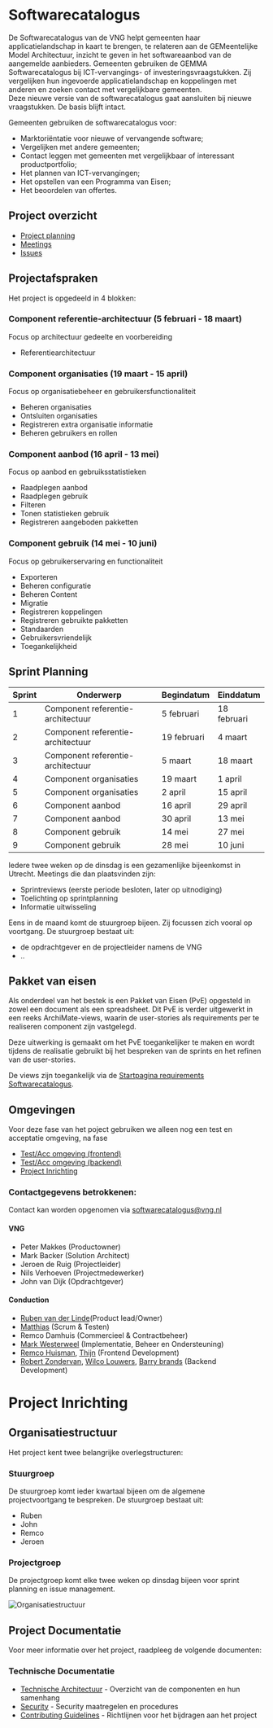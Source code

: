 # Softwarecatalogus
De Softwarecatalogus van de VNG helpt gemeenten haar applicatielandschap in kaart te brengen, te relateren aan de GEMeentelijke Model Architectuur, inzicht te geven in het softwareaanbod van de aangemelde aanbieders.
Gemeenten gebruiken de GEMMA Softwarecatalogus bij ICT-vervangings- of investeringsvraagstukken. Zij vergelijken hun ingevoerde applicatielandschap en koppelingen met anderen en zoeken contact met vergelijkbare gemeenten.  
Deze nieuwe versie van de softwarecatalogus gaat aansluiten bij nieuwe vraagstukken. De basis blijft intact. 

Gemeenten gebruiken de softwarecatalogus voor:

- Marktoriëntatie voor nieuwe of vervangende software;
- Vergelijken met andere gemeenten;
- Contact leggen met gemeenten met vergelijkbaar of interessant productportfolio;
- Het plannen van ICT-vervangingen;
- Het opstellen van een Programma van Eisen;
- Het beoordelen van offertes.

## Project overzicht
- [Project planning](https://github.com/orgs/OpenCatalogi/projects/4/views/1)
- [Meetings](https://github.com/VNG-Realisatie/softwarecatalogus/tree/main/meetings)
- [Issues](https://github.com/VNG-Realisatie/softwarecatalogus/issues)

## Projectafspraken
Het project is opgedeeld in 4 blokken:

### Component referentie-architectuur (5 februari - 18 maart)
Focus op architectuur gedeelte en voorbereiding
- Referentiearchitectuur

### Component organisaties (19 maart - 15 april)
Focus op organisatiebeheer en gebruikersfunctionaliteit
- Beheren organisaties
- Ontsluiten organisaties  
- Registreren extra organisatie informatie
- Beheren gebruikers en rollen

### Component aanbod (16 april - 13 mei)
Focus op aanbod en gebruiksstatistieken
- Raadplegen aanbod
- Raadplegen gebruik
- Filteren
- Tonen statistieken gebruik
- Registreren aangeboden pakketten

### Component gebruik (14 mei - 10 juni)
Focus op gebruikerservaring en functionaliteit
- Exporteren
- Beheren configuratie
- Beheren Content
- Migratie
- Registreren koppelingen
- Registreren gebruikte pakketten
- Standaarden
- Gebruikersvriendelijk
- Toegankelijkheid

## Sprint Planning
| Sprint | Onderwerp | Begindatum | Einddatum |
|--------|-----------|------------|------------|
| 1 | Component referentie-architectuur | 5 februari | 18 februari |
| 2 | Component referentie-architectuur | 19 februari | 4 maart |
| 3 | Component referentie-architectuur | 5 maart | 18 maart |
| 4 | Component organisaties | 19 maart | 1 april |
| 5 | Component organisaties | 2 april | 15 april |
| 6 | Component aanbod | 16 april | 29 april |
| 7 | Component aanbod | 30 april | 13 mei |
| 8 | Component gebruik | 14 mei | 27 mei |
| 9 | Component gebruik | 28 mei | 10 juni |

Iedere twee weken op de dinsdag is een gezamenlijke bijeenkomst in Utrecht. Meetings die dan plaatsvinden zijn:
- Sprintreview​s (eerste periode besloten, later op uitnodiging)
- Toelichting op sprintplanning
- Informatie uitwisseling​

Eens in de maand komt de stuurgroep bijeen. Zij focussen zich vooral op voortgang.
De stuurgroep bestaat uit:
- de opdrachtgever en de projectleider namens de VNG
- ..​

## Pakket van eisen
Als onderdeel van het bestek is een Pakket van Eisen (PvE) opgesteld in zowel een document als een spreadsheet. Dit PvE is verder uitgewerkt in een reeks ArchiMate-views, waarin de user-stories als requirements per te realiseren component zijn vastgelegd.

Deze uitwerking is gemaakt om het PvE toegankelijker te maken en wordt tijdens de realisatie gebruikt bij het bespreken van de sprints en het refinen van de user-stories.

De views zijn toegankelijk via de [Startpagina requirements Softwarecatalogus](https://vng-realisatie.github.io/Over-GEMMA-Archi-repository/?view=id-59dac597ac234451bba4c8246e8c701e).

## Omgevingen
Voor deze fase van het poject gebruiken we alleen nog een test en acceptatie omgeving, na fase
* [Test/Acc omgeving (frontend)](https://vng.opencatalogi.nl/)
* [Test/Acc omgeving (backend)](vng.accept.commonground.nu)
* [Project Inrichting](https://github.com/VNG-Realisatie/softwarecatalogus/projects?query=is%3Aopen)

### Contactgegevens betrokkenen:

Contact kan worden opgenomen via softwarecatalogus@vng.nl

#### VNG
* Peter Makkes (Productowner)
* Mark Backer (Solution Architect)
* Jeroen de Ruig (Projectleider)
* Nils Verhoeven (Projectmedewerker)
* John van Dijk (Opdrachtgever)

#### Conduction
* [Ruben van der Linde](https://github.com/rubenvdlinde)(Product lead/Owner)
* [Matthias](https://github.com/matthiasoliveiro) (Scrum & Testen)
* Remco Damhuis (Commercieel & Contractbeheer)
* [Mark Westerweel](https://github.com/MWest2020) (Implementatie, Beheer en Ondersteuning)
* [Remco Huisman](https://github.com/remko48), [Thijn](https://github.com/SudoThijn) (Frontend Development)
* [Robert Zondervan](https://github.com/rjzondervan), [Wilco Louwers](https://github.com/WilcoLouwerse), [Barry brands](https://github.com/bbrands02) (Backend Development)

# Project Inrichting

## Organisatiestructuur

Het project kent twee belangrijke overlegstructuren:

### Stuurgroep
De stuurgroep komt ieder kwartaal bijeen om de algemene projectvoortgang te bespreken. De stuurgroep bestaat uit:
- Ruben
- John
- Remco
- Jeroen

### Projectgroep
De projectgroep komt elke twee weken op dinsdag bijeen voor sprint planning en issue management.

![Organisatiestructuur](docs/diagrams/organization.svg)

## Project Documentatie
Voor meer informatie over het project, raadpleeg de volgende documenten:

### Technische Documentatie
- [Technische Architectuur](docs/technical-architecture.md) - Overzicht van de componenten en hun samenhang
- [Security](docs/security.md) - Security maatregelen en procedures
- [Contributing Guidelines](CONTRIBUTING.md) - Richtlijnen voor het bijdragen aan het project
